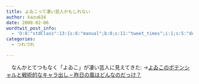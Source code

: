 ```yaml
---
title: よゐこって凄い芸人かもしれない
author: kazu634
date: 2008-02-06
wordtwit_post_info:
  - 'O:8:"stdClass":13:{s:6:"manual";b:0;s:11:"tweet_times";i:1;s:5:"delay";i:0;s:7:"enabled";i:1;s:10:"separation";s:2:"60";s:7:"version";s:3:"3.7";s:14:"tweet_template";b:0;s:6:"status";i:2;s:6:"result";a:0:{}s:13:"tweet_counter";i:2;s:13:"tweet_log_ids";a:1:{i:0;i:3685;}s:9:"hash_tags";a:0:{}s:8:"accounts";a:1:{i:0;s:7:"kazu634";}}'
categories:
  - つれづれ

---
```

<div class="section">
<p>
    　なんかとてつもなく「よゐこ」が凄い芸人に見えてきた: →<a href="http://d.hatena.ne.jp/toronei/20080129/L" onclick="__gaTracker('send', 'event', 'outbound-article', 'http://d.hatena.ne.jp/toronei/20080129/L', 'よゐこのポテンシャルと戦術的なキャラ出し &#8211; 昨日の風はどんなのだっけ？');" target="_blank">よゐこのポテンシャルと戦術的なキャラ出し &#8211; 昨日の風はどんなのだっけ？</a>
</p>
</div>
